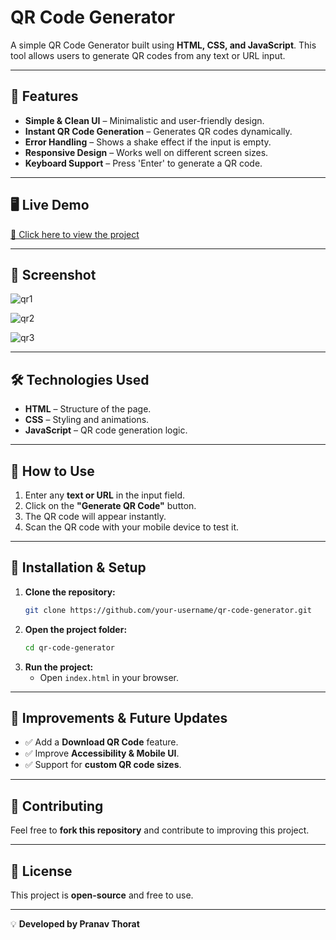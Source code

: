 # QR Code Generator

A simple QR Code Generator built using **HTML, CSS, and JavaScript**. This tool allows users to generate QR codes from any text or URL input.

---

## 🚀 Features

-  **Simple & Clean UI** – Minimalistic and user-friendly design.
-  **Instant QR Code Generation** – Generates QR codes dynamically.
- **Error Handling** – Shows a shake effect if the input is empty.
- **Responsive Design** – Works well on different screen sizes.
-  **Keyboard Support** – Press 'Enter' to generate a QR code.
---

## 🖥️ Live Demo
[🔗 Click here to view the project](https://qr-code-generator-three-theta.vercel.app/) 

---

## 📸 Screenshot
![qr1](https://github.com/user-attachments/assets/0915d92a-bb4b-4d57-b9fe-33df99983cc7)

![qr2](https://github.com/user-attachments/assets/7f633938-948a-4139-86d4-bc3f00031d05)

![qr3](https://github.com/user-attachments/assets/d3a30d1a-9829-49cf-a362-5356465ea34e)

---

## 🛠️ Technologies Used

- **HTML** – Structure of the page.
- **CSS** – Styling and animations.
- **JavaScript** – QR code generation logic.

---

## 📌 How to Use

1. Enter any **text or URL** in the input field.
2. Click on the **"Generate QR Code"** button.
3. The QR code will appear instantly.
4. Scan the QR code with your mobile device to test it.

---

## 🔧 Installation & Setup

1. **Clone the repository:**
   ```bash
   git clone https://github.com/your-username/qr-code-generator.git
   ```
2. **Open the project folder:**
   ```bash
   cd qr-code-generator
   ```
3. **Run the project:**
   - Open `index.html` in your browser.

---

## 🎯 Improvements & Future Updates

- ✅ Add a **Download QR Code** feature.
- ✅ Improve **Accessibility & Mobile UI**.
- ✅ Support for **custom QR code sizes**.

---

## 🤝 Contributing
Feel free to **fork this repository** and contribute to improving this project.

---

## 📜 License
This project is **open-source** and free to use.

---

💡 **Developed by Pranav Thorat**
